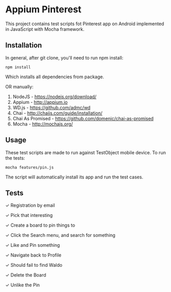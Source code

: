 # Appium Pinterest
This project contains test scripts fot Pinterest app on Android implemented in JavaScript with Mocha framework. 
## Installation
In general, after git clone, you'll need to run npm install:
```
npm install
```
Which installs all dependencies from package.

OR manually:

1. NodeJS - https://nodejs.org/download/
2. Appium - http://appium.io
3. WD.js - https://github.com/admc/wd
4. Chai - http://chaijs.com/guide/installation/
5. Chai As Promised - https://github.com/domenic/chai-as-promised
6. Mocha - http://mochajs.org/

## Usage
These test scripts are made to run against TestObject mobile device.
To run the tests:
```
mocha features/pin.js
```
The script will automatically install its app and run the test cases.
## Tests
✓ Registration by email

✓ Pick that interesting

✓ Create a board to pin things to

✓ Click the Search menu, and search for something

✓ Like and Pin something

✓ Navigate back to Profile

✓ Should fail to find Waldo

✓ Delete the Board

✓ Unlike the Pin